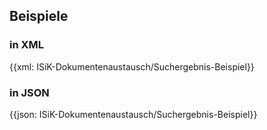 ## Beispiele
### in XML
{{xml: ISiK-Dokumentenaustausch/Suchergebnis-Beispiel}}
### in JSON
{{json: ISiK-Dokumentenaustausch/Suchergebnis-Beispiel}}